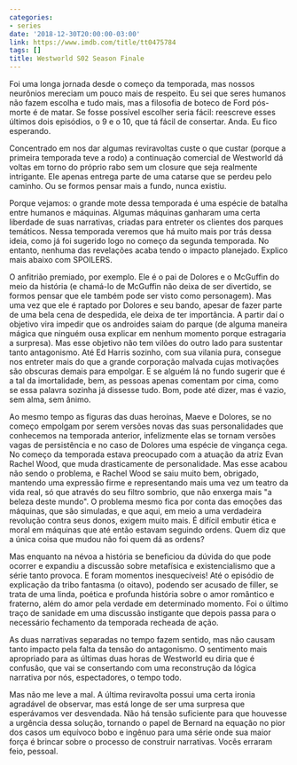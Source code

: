```yaml
---
categories:
- series
date: '2018-12-30T20:00:00-03:00'
link: https://www.imdb.com/title/tt0475784
tags: []
title: Westworld S02 Season Finale
---
```


Foi uma longa jornada desde o começo da temporada, mas nossos neurônios mereciam um pouco mais de respeito. Eu sei que seres humanos não fazem escolha e tudo mais, mas a filosofia de boteco de Ford pós-morte é de matar. Se fosse possível escolher seria fácil: reescreve esses últimos dois episódios, o 9 e o 10, que tá fácil de consertar. Anda. Eu fico esperando.

Concentrado em nos dar algumas reviravoltas custe o que custar (porque a primeira temporada teve a rodo) a continuação comercial de Westworld dá voltas em torno do próprio rabo sem um closure que seja realmente intrigante. Ele apenas entrega parte de uma catarse que se perdeu pelo caminho. Ou se formos pensar mais a fundo, nunca existiu.

Porque vejamos: o grande mote dessa temporada é uma espécie de batalha entre humanos e máquinas. Algumas máquinas ganharam uma certa liberdade de suas narrativas, criadas para entreter os clientes dos parques temáticos. Nessa temporada veremos que há muito mais por trás dessa ideia, como já foi sugerido logo no começo da segunda temporada. No entanto, nenhuma das revelações acaba tendo o impacto planejado. Explico mais abaixo com SPOILERS.

O anfitrião premiado, por exemplo. Ele é o pai de Dolores e o McGuffin do meio da história (e chamá-lo de McGuffin não deixa de ser divertido, se formos pensar que ele também pode ser visto como personagem). Mas uma vez que ele é raptado por Dolores e seu bando, apesar de fazer parte de uma bela cena de despedida, ele deixa de ter importância. A partir daí o objetivo vira impedir que os androides saiam do parque (de alguma maneira mágica que ninguém ousa explicar em nenhum momento porque estragaria a surpresa). Mas esse objetivo não tem vilões do outro lado para sustentar tanto antagonismo. Até Ed Harris sozinho, com sua vilania pura, consegue nos entreter mais do que a grande corporação malvada cujas motivações são obscuras demais para empolgar. E se alguém lá no fundo sugerir que é a tal da imortalidade, bem, as pessoas apenas comentam por cima, como se essa palavra sozinha já dissesse tudo. Bom, pode até dizer, mas é vazio, sem alma, sem ânimo.

Ao mesmo tempo as figuras das duas heroínas, Maeve e Dolores, se no começo empolgam por serem versões novas das suas personalidades que conhecemos na temporada anterior, infelizmente elas se tornam versões vagas de persistência e no caso de Dolores uma espécie de vingança cega. No começo da temporada estava preocupado com a atuação da atriz Evan Rachel Wood, que muda drasticamente de personalidade. Mas esse acabou não sendo o problema, e Rachel Wood se saiu muito bem, obrigado, mantendo uma expressão firme e representando mais uma vez um teatro da vida real, só que através do seu filtro sombrio, que não enxerga mais "a beleza deste mundo". O problema mesmo fica por conta das emoções das máquinas, que são simuladas, e que aqui, em meio a uma verdadeira revolução contra seus donos, exigem muito mais. É difícil embutir ética e moral em máquinas que até então estavam seguindo ordens. Quem diz que a única coisa que mudou não foi quem dá as ordens?

Mas enquanto na névoa a história se beneficiou da dúvida do que pode ocorrer e expandiu a discussão sobre metafísica e existencialismo que a série tanto provoca. E foram momentos inesquecíveis! Até o episódio de explicação da tribo fantasma (o oitavo), podendo ser acusado de filler, se trata de uma linda, poética e profunda história sobre o amor romântico e fraterno, além do amor pela verdade em determinado momento. Foi o último traço de sanidade em uma discussão instigante que depois passa para o necessário fechamento da temporada recheada de ação.

As duas narrativas separadas no tempo fazem sentido, mas não causam tanto impacto pela falta da tensão do antagonismo. O sentimento mais apropriado para as últimas duas horas de Westworld eu diria que é confusão, que vai se consertando com uma reconstrução da lógica narrativa por nós, espectadores, o tempo todo.

Mas não me leve a mal. A última reviravolta possui uma certa ironia agradável de observar, mas está longe de ser uma surpresa que esperávamos ver desvendada. Não há tensão suficiente para que houvesse a urgência dessa solução, tornando o papel de Bernard na equação no pior dos casos um equívoco bobo e ingênuo para uma série onde sua maior força é brincar sobre o processo de construir narrativas. Vocês erraram feio, pessoal.